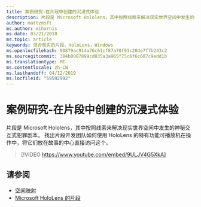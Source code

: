 ```yaml
---
title: 案例研究-在片段中创建的沉浸式体验
description: 片段是 Microsoft Hololens，其中按照线索来解决现实世界空间中发生的神秘交互式犯罪剧本。
author: mattzmsft
ms.author: miharnis
ms.date: 03/21/2018
ms.topic: article
keywords: 混合现实的片段，HoloLens，Windows
ms.openlocfilehash: 90879ac914a76c61cf87a70f91c204e7f7b243c2
ms.sourcegitcommit: 384b0087899cd835a3a965f75c6f6c607c9edd1b
ms.translationtype: MT
ms.contentlocale: zh-CN
ms.lasthandoff: 04/12/2019
ms.locfileid: "59592992"
---
```

# <a name="case-study---creating-an-immersive-experience-in-fragments"></a>案例研究-在片段中创建的沉浸式体验

片段是 Microsoft Hololens，其中按照线索来解决现实世界空间中发生的神秘交互式犯罪剧本。 找出片段开发团队如何使用 HoloLens 的特有功能可播放机在操作中，将它们放在故事的中心直接访问这个。



>[!VIDEO https://www.youtube.com/embed/9ULJV4G5XkA]

## <a name="see-also"></a>请参阅
* [空间映射](spatial-mapping.md)
* [Microsoft HoloLens 的片段](https://www.microsoft.com/p/fragments/9nblggh5ggm8)
